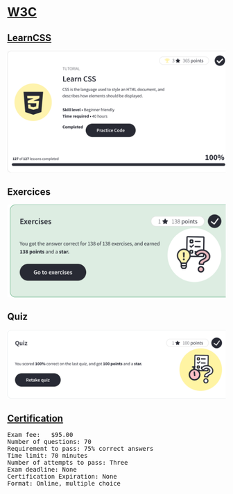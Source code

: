 # [W3C](https://www.w3schools.com/css/)


## [LearnCSS](https://my-learning.w3schools.com/tutorial/css)
![Completion](./LearnCSS.png)

## Exercices
![Completion](./Exercices.png)

## Quiz
![Completion](./Quiz.png)

## [Certification](https://campus.w3schools.com/collections/course-catalog/products/css-course)

<pre>
Exam fee:	$95.00
Number of questions: 70
Requirement to pass: 75% correct answers
Time limit: 70 minutes
Number of attempts to pass: Three
Exam deadline: None
Certification Expiration: None
Format: Online, multiple choice
</pre>